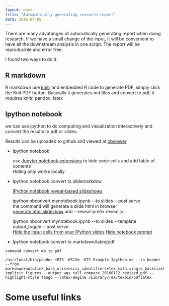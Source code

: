 ```yaml
---
layout: post
title: "Automatically generating research report"
date: 2016-04-05
---
```



There are many advatanges of automatically generating report when doing research. 
If we have a small change of the input, it will be convenient to have all the downstream analysis in one script.
The report will be reproducible and error free.

I found two ways to do it.

## R markdown 
R markdown use [knitr](http://yihui.name/knitr/) and embedded R code to generate PDF, simply click the Knit PDF button. 
Bascially it generates md files and convert to pdf, it requires knitr, pandoc, latex



## Ipython notebook

we can use ipython to do computing and visualization interactively and convert the results to pdf or slides.

Results can be uploaded to github and viewed at [nbviewer](http://nbviewer.jupyter.org/)

- Ipython notebook

   use [Jupyter notebook extensions](https://github.com/ipython-contrib/IPython-notebook-extensions) to hide code cells and add table of contents  
   Hiding only works locally

- Ipython notebook convert to slidemarkdow

   [IPython notebook reveal-based slideshows](http://www.slideviper.oquanta.info/tutorial/slideshow_tutorial_slides.html#/)  

   ipython nbconvert mynotebook.ipynb --to slides --post serve    
      the command will generate a slide html in browser  
      [generate html slideshow](http://stackoverflow.com/questions/20441848/how-do-i-separate-slides-when-exporting-an-ipython-notebook-to-reveal-js)
      add --reveal-prefix reveal.js

   ipython nbconvert mynotebook.ipynb --to slides  --template output_toggle --post serve  
   		[Hide the input cells from your IPython slides](http://www.damian.oquanta.info/posts/hide-the-input-cells-from-your-ipython-slides.html) 
      [Hide notebook prompt](http://stackoverflow.com/questions/32358778/hide-ipython-notebook-prompt)  

- Ipython notebook convert to markdown/latex/pdf

``` 
command convert mb to pdf 

/usr/local/bin/pandoc +RTS -K512m -RTS Example_Ipython.md --to beamer --from markdown+autolink_bare_uris+ascii_identifiers+tex_math_single_backslash-implicit_figures --output wgs.call.compare.20160112.revised.pdf --highlight-style tango --latex-engine /Library/TeX/texbin/pdflatex

```

# Some useful links

